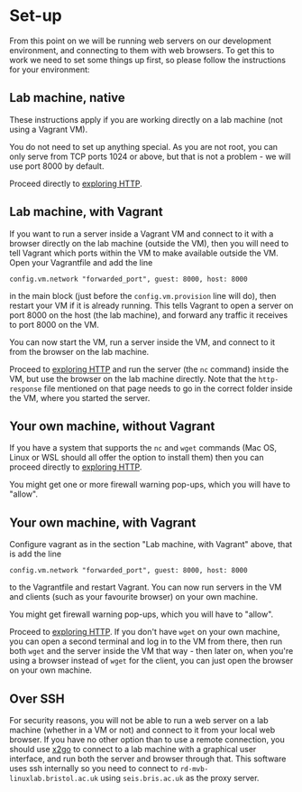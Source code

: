 # Set-up

From this point on we will be running web servers on our development environment, and connecting to them with web browsers. To get this to work we need to set some things up first, so please follow the instructions for your environment:

## Lab machine, native

These instructions apply if you are working directly on a lab machine (not using a Vagrant VM).

You do not need to set up anything special. As you are not root, you can only serve from TCP ports 1024 or above, but that is not a problem - we will use port 8000 by default.

Proceed directly to [exploring HTTP](explore.md).

## Lab machine, with Vagrant

If you want to run a server inside a Vagrant VM and connect to it with a browser directly on the lab machine (outside the VM), then you will need to tell Vagrant which ports within the VM to make available outside the VM. Open your Vagrantfile and add the line

    config.vm.network "forwarded_port", guest: 8000, host: 8000

in the main block (just before the `config.vm.provision` line will do), then restart your VM if it is already running. This tells Vagrant to open a server on port 8000 on the host (the lab machine), and forward any traffic it receives to port 8000 on the VM.

You can now start the VM, run a server inside the VM, and connect to it from the browser on the lab machine.

Proceed to [exploring HTTP](explore.md) and run the server (the `nc` command) inside the VM, but use the browser on the lab machine directly. Note that the `http-response` file mentioned on that page needs to go in the correct folder inside the VM, where you started the server.

## Your own machine, without Vagrant

If you have a system that supports the `nc` and `wget` commands (Mac OS, Linux or WSL should all offer the option to install them) then you can proceed directly to [exploring HTTP](explore.md).

You might get one or more firewall warning pop-ups, which you will have to "allow".

## Your own machine, with Vagrant

Configure vagrant as in the section "Lab machine, with Vagrant" above, that is add the line

    config.vm.network "forwarded_port", guest: 8000, host: 8000

to the Vagrantfile and restart Vagrant. You can now run servers in the VM and clients (such as your favourite browser) on your own machine.

You might get firewall warning pop-ups, which you will have to "allow".

Proceed to [exploring HTTP](explore.md). If you don't have `wget` on your own machine, you can open a second terminal and log in to the VM from there, then run both `wget` and the server inside the VM that way - then later on, when you're using a browser instead of `wget` for the client, you can just open the browser on your own machine.

## Over SSH

For security reasons, you will not be able to run a web server on a lab machine (whether in a VM or not) and connect to it from your local web browser. If you have no other option than to use a remote connection, you should use [x2go](https://wiki.x2go.org/doku.php/download:start) to connect to a lab machine with a graphical user interface, and run both the server and browser through that. This software uses ssh internally so you need to connect to `rd-mvb-linuxlab.bristol.ac.uk` using `seis.bris.ac.uk` as the proxy server.
